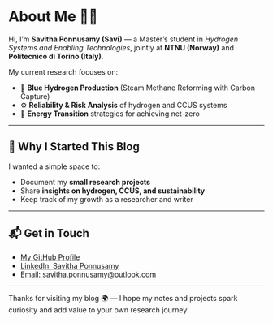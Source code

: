 # About Me 👩‍🔬  

Hi, I’m **Savitha Ponnusamy (Savi)** — a Master’s student in *Hydrogen Systems and Enabling Technologies*, jointly at **NTNU (Norway)** and **Politecnico di Torino (Italy)**.  

My current research focuses on:  
- 🌱 **Blue Hydrogen Production** (Steam Methane Reforming with Carbon Capture)  
- ⚙️ **Reliability & Risk Analysis** of hydrogen and CCUS systems  
- 🔬 **Energy Transition** strategies for achieving net-zero  

---

## 🎯 Why I Started This Blog
I wanted a simple space to:  
- Document my **small research projects**  
- Share **insights on hydrogen, CCUS, and sustainability**  
- Keep track of my growth as a researcher and writer  

---

## 📬 Get in Touch
- [My GitHub Profile](https://github.com/Savithaponnusamyblog)  
- [LinkedIn: Savitha Ponnusamy](https://www.linkedin.com/in/savitha-ponnusamy-3435491a1)   
- [Email: savitha.ponnusamy@outlook.com](mailto:savitha.ponnusamy@outlook.com) 

---

Thanks for visiting my blog 🌍 — I hope my notes and projects spark curiosity and add value to your own research journey!
